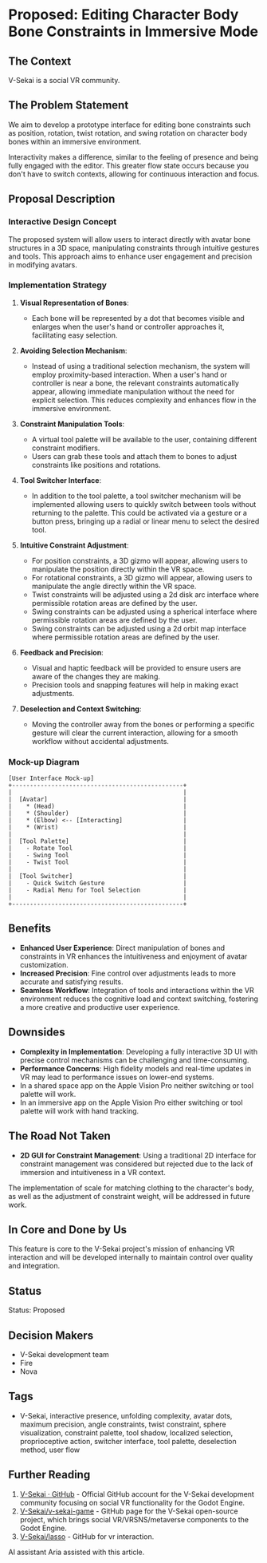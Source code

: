 # Proposed: Editing Character Body Bone Constraints in Immersive Mode

## The Context

V-Sekai is a social VR community.

## The Problem Statement

We aim to develop a prototype interface for editing bone constraints such as position, rotation, twist rotation, and swing rotation on character body bones within an immersive environment.

Interactivity makes a difference, similar to the feeling of presence and being fully engaged with the editor. This greater flow state occurs because you don't have to switch contexts, allowing for continuous interaction and focus.

## Proposal Description

### Interactive Design Concept

The proposed system will allow users to interact directly with avatar bone structures in a 3D space, manipulating constraints through intuitive gestures and tools. This approach aims to enhance user engagement and precision in modifying avatars.

### Implementation Strategy

1. **Visual Representation of Bones**:

   - Each bone will be represented by a dot that becomes visible and enlarges when the user's hand or controller approaches it, facilitating easy selection.

2. **Avoiding Selection Mechanism**:

   - Instead of using a traditional selection mechanism, the system will employ proximity-based interaction. When a user's hand or controller is near a bone, the relevant constraints automatically appear, allowing immediate manipulation without the need for explicit selection. This reduces complexity and enhances flow in the immersive environment.

3. **Constraint Manipulation Tools**:

   - A virtual tool palette will be available to the user, containing different constraint modifiers.
   - Users can grab these tools and attach them to bones to adjust constraints like positions and rotations.

4. **Tool Switcher Interface**:

   - In addition to the tool palette, a tool switcher mechanism will be implemented allowing users to quickly switch between tools without returning to the palette. This could be activated via a gesture or a button press, bringing up a radial or linear menu to select the desired tool.

5. **Intuitive Constraint Adjustment**:

   - For position constraints, a 3D gizmo will appear, allowing users to manipulate the position directly within the VR space.
   - For rotational constraints, a 3D gizmo will appear, allowing users to manipulate the angle directly within the VR space.
   - Twist constraints will be adjusted using a 2d disk arc interface where permissible rotation areas are defined by the user.
   - Swing constraints can be adjusted using a spherical interface where permissible rotation areas are defined by the user.
   - Swing constraints can be adjusted using a 2d orbit map interface where permissible rotation areas are defined by the user.

6. **Feedback and Precision**:

   - Visual and haptic feedback will be provided to ensure users are aware of the changes they are making.
   - Precision tools and snapping features will help in making exact adjustments.

7. **Deselection and Context Switching**:
   - Moving the controller away from the bones or performing a specific gesture will clear the current interaction, allowing for a smooth workflow without accidental adjustments.

### Mock-up Diagram

```plaintext
[User Interface Mock-up]
+------------------------------------------------+
|                                                |
|  [Avatar]                                      |
|    * (Head)                                    |
|    * (Shoulder)                                |
|    * (Elbow) <-- [Interacting]                 |
|    * (Wrist)                                   |
|                                                |
|  [Tool Palette]                                |
|    - Rotate Tool                               |
|    - Swing Tool                                |
|    - Twist Tool                                |
|                                                |
|  [Tool Switcher]                               |
|    - Quick Switch Gesture                      |
|    - Radial Menu for Tool Selection            |
|                                                |
+------------------------------------------------+
```

## Benefits

- **Enhanced User Experience**: Direct manipulation of bones and constraints in VR enhances the intuitiveness and enjoyment of avatar customization.
- **Increased Precision**: Fine control over adjustments leads to more accurate and satisfying results.
- **Seamless Workflow**: Integration of tools and interactions within the VR environment reduces the cognitive load and context switching, fostering a more creative and productive user experience.

## Downsides

- **Complexity in Implementation**: Developing a fully interactive 3D UI with precise control mechanisms can be challenging and time-consuming.
- **Performance Concerns**: High fidelity models and real-time updates in VR may lead to performance issues on lower-end systems.
- In a shared space app on the Apple Vision Pro neither switching or tool palette will work.
- In an immersive app on the Apple Vision Pro either switching or tool palette will work with hand tracking.

## The Road Not Taken

- **2D GUI for Constraint Management**: Using a traditional 2D interface for constraint management was considered but rejected due to the lack of immersion and intuitiveness in a VR context.

The implementation of scale for matching clothing to the character's body, as well as the adjustment of constraint weight, will be addressed in future work.

## In Core and Done by Us

This feature is core to the V-Sekai project's mission of enhancing VR interaction and will be developed internally to maintain control over quality and integration.

## Status

Status: Proposed <!-- Draft | Proposed | Rejected | Accepted | Deprecated | Superseded by -->

## Decision Makers

- V-Sekai development team
- Fire
- Nova

## Tags

- V-Sekai, interactive presence, unfolding complexity, avatar dots, maximum precision, angle constraints, twist constraint, sphere visualization, constraint palette, tool shadow, localized selection, proprioceptive action, switcher interface, tool palette, deselection method, user flow

## Further Reading

1. [V-Sekai · GitHub](https://github.com/v-sekai) - Official GitHub account for the V-Sekai development community focusing on social VR functionality for the Godot Engine.
2. [V-Sekai/v-sekai-game](https://github.com/v-sekai/v-sekai-game) - GitHub page for the V-Sekai open-source project, which brings social VR/VRSNS/metaverse components to the Godot Engine.
3. [V-Sekai/lasso](https://github.com/V-Sekai/lasso) - GitHub for vr interaction.

AI assistant Aria assisted with this article.
